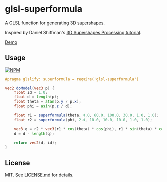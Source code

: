 # glsl-superformula

A GLSL function for generating 3D [supershapes](https://en.wikipedia.org/wiki/Superformula). 

Inspired by Daniel Shiffman's [3D Supershapes Processing tutorial](https://www.youtube.com/watch?v=akM4wMZIBWg). 

[Demo](https://softwave.github.io/glsl-superformula/)

## Usage 

[![NPM](https://nodei.co/npm/glsl-superformula.png)](https://nodei.co/npm/glsl-superformula/)

``` glsl
#pragma glslify: superformula = require('glsl-superformula')

vec2 doModel(vec3 p) {
	float id = 1.0;
	float d = length(p);
	float theta = atan(p.y / p.x);
	float phi = asin(p.z / d);

	float r1 = superformula(theta, 8.0, 60.0, 100.0, 30.0, 1.0, 1.0);
	float r2 = superformula(phi, 2.0, 10.0, 10.0, 10.0, 1.0, 1.0);

	vec3 q = r2 * vec3(r1 * cos(theta) * cos(phi), r1 * sin(theta) * cos(phi), sin(phi));
	d = d - length(q);

	return vec2(d, id);
}

```

## License

MIT. See [LICENSE.md](https://github.com/Softwave/glsl-superformula/blob/master/LICENSE.md) for details.